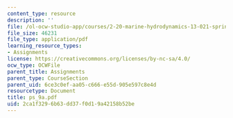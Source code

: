 ```yaml
---
content_type: resource
description: ''
file: /ol-ocw-studio-app/courses/2-20-marine-hydrodynamics-13-021-spring-2005/2ca1f3296b63dd37f0d19a42158b52be_ps_9a.pdf
file_size: 46231
file_type: application/pdf
learning_resource_types:
- Assignments
license: https://creativecommons.org/licenses/by-nc-sa/4.0/
ocw_type: OCWFile
parent_title: Assignments
parent_type: CourseSection
parent_uid: 6ce3c0ef-aa05-c666-e55d-905e597c8e4d
resourcetype: Document
title: ps_9a.pdf
uid: 2ca1f329-6b63-dd37-f0d1-9a42158b52be
---
```

